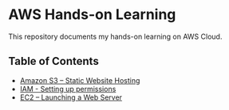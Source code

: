 # AWS Hands-on Learning

This repository documents my hands-on learning on AWS Cloud. 

## Table of Contents

- [Amazon S3 – Static Website Hosting](./amazon-s3.md)
- [IAM - Setting up permissions](./iam.md)
- [EC2 – Launching a Web Server](./ec2.md)
